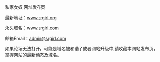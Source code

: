 私家女奴 网址发布页

最新地址：www.srgirl.org

永久域名：www.srgirl.com

邮箱Email：admin@srgirl.com

如果论坛无法打开，可能是域名被和谐了或者网站升级中,请收藏本网站发布页，掌握网站的最新动态及域名。
